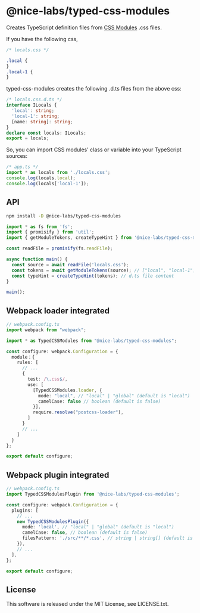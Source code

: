 # @nice-labs/typed-css-modules

Creates TypeScript definition files from [CSS Modules](https://github.com/css-modules/css-modules) .css files.

If you have the following css,

```css
/* locals.css */

.local {
}
.local-1 {
}
```

typed-css-modules creates the following .d.ts files from the above css:

```ts
/* locals.css.d.ts */
interface ILocals {
  'local': string;
  'local-1': string;
  [name: string]: string;
}
declare const locals: ILocals;
export = locals;
```

So, you can import CSS modules' class or variable into your TypeScript sources:

```ts
/* app.ts */
import * as locals from './locals.css';
console.log(locals.local);
console.log(locals['local-1']);
```

## API

```sh
npm install -D @nice-labs/typed-css-modules
```

```ts
import * as fs from 'fs';
import { promisify } from 'util';
import { getModuleTokens, createTypeHint } from '@nice-labs/typed-css-modules';

const readFile = promisify(fs.readFile);

async function main() {
  const source = await readFile('locals.css');
  const tokens = await getModuleTokens(source); // ["local", "local-1"]
  const typeHint = createTypeHint(tokens); // d.ts file content
}

main();
```

## Webpack loader integrated

```ts
// webpack.config.ts
import webpack from "webpack";

import * as TypedCSSModules from "@nice-labs/typed-css-modules";

const configure: webpack.Configuration = {
  module：{
    rules: [
      // ...
      {
        test: /\.css$/,
        use: [
          [TypedCSSModules.loader, {
            mode: "local", // "local" | "global" (default is "local")
            camelCase: false // boolean (default is false)
          }],
          require.resolve("postcss-loader"),
        ]
      }
      // ...
    ]
  }
};

export default configure;
```

## Webpack plugin integrated

```ts
// webpack.config.ts
import TypedCSSModulesPlugin from '@nice-labs/typed-css-modules';

const configure: webpack.Configuration = {
  plugins: [
    // ...
    new TypedCSSModulesPlugin({
      mode: 'local', // "local" | "global" (default is "local")
      camelCase: false, // boolean (default is false)
      filesPattern: './src/**/*.css', // string | string[] (default is "./src/**/*.css")
    }),
    // ...
  ],
};

export default configure;
```

## License

This software is released under the MIT License, see LICENSE.txt.
